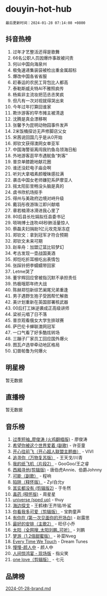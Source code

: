 # douyin-hot-hub

`最后更新时间：2024-01-28 07:14:08 +0800`

## 抖音热榜

1. 过年才艺整活还得是歌舞
1. 66名公职人员因爆炸事故被问责
1. 何以中国向海泉州
1. 极兔速递集装袋被检出重金属超标
1. 爆改中国各省省服
1. 赶春运的农民工背包比人都高
1. 泰勒斯威夫特AI不雅照疯传
1. 杨紫非主流妆把范丞丞笑疯
1. 但凡有一次对视就得哭出来
1. 今年过年打算回谁家
1. 欺诈游客的早市摊主被清退
1. 沈腾是真会漂移啊
1. 张馨予为昆明动物园事件发声
1. 2米饭桶探访无声修脚店父女
1. 宋茜说回国几乎是从0开始
1. 郑钦文获得澳网女单亚军
1. 中国海警驱离闯我钓鱼岛领海日船
1. 外地游客逛早市遇鱿鱼“刺客”
1. 普京单膝跪地献花圈
1. 谁还没赶电子庙会啊
1. 听刘大拿唱素颜暧昧感拉满
1. 袭击中国女老师嫌犯系萨摩亚人
1. 摇太阳彭昱畅没头脑是真的
1. 虞书欣机场抠手
1. 得州与美政府边境对峙升级
1. 戴羽彤夜游珠江即兴献唱
1. 章若楠滑冰滑进我心里了
1. 80后县长杜娟拟任县委书记
1. 唢呐博士连吹48秒肺活量惊人
1. 蔡磊夫妇捐助1亿元攻克渐冻症
1. 郑钦文：拿到冠军才符合预期
1. 郑钦文未来可期
1. 赵率舟：加盟辽篮比较梦幻
1. 考古发现一壶战国美酒
1. 郑恺吃折耳根吃出表情包
1. 张踩铃把李蠕蠕带回家
1. Letme哭了
1. 董宇辉回应曾被指沉默不承担责任
1. 热极哦耶年终大战
1. 陈赫郑恺新综艺阑尾兄弟重逢
1. 男子遇野生狍子受困帮忙解救
1. 美计划重新在英国部署核武器
1. 00后打工妹逆袭成正高级讲师
1. 梁祯元唱了日不落
1. 普京观看俄女大学生排球赛
1. 萨巴伦卡蝉联澳网冠军
1. 一口气看了好多酷炫转场
1. 三蹦子厂家员工回应国外爆火
1. 图瓦卢选举牵动地区格局
1. 幻兽帕鲁为何爆火

## 明星榜

暂无数据

## 直播榜

暂无数据

## 音乐榜

1. [过季短袖_廖俊涛 (火鸡翻唱版)](https://sf86-cdn-tos.douyinstatic.com/obj/tos-cn-ve-2774/ogQVJl0tRBKxQgZji7YClFEBrVDeHpPTWfCZbQ) - 廖俊涛
1. [希望你被这个世界爱着 (副歌)](https://sf86-cdn-tos.douyinstatic.com/obj/tos-cn-ve-2774/oUHCmWQfZlE3QQBKBeD8rCFLpJzPgCpImhsxMt) - 许亚童
1. [开心往前飞（开心超人联盟主题曲）](https://sf3-cdn-tos.douyinstatic.com/obj/tos-cn-ve-2774/9d8fb7c82cf1421fb93a9fe925275e0a) - VIVI
1. [追寻你（万物复苏版）](https://sf3-cdn-tos.douyinstatic.com/obj/tos-cn-ve-2774/oYeAZJsbjIDit9APmBg8u6uDUQnHmoCf3gbo74) - 王天戈/川青
1. [我的纸飞机（片段2）](https://sf86-cdn-tos.douyinstatic.com/obj/tos-cn-ve-2774/oM2ZrKcg2CD5AeRB2gkeXOFB1IxAGJdZPazYHf) - GooGoo/王之睿
1. [西厢寻他(剪辑版)](https://sf86-cdn-tos.douyinstatic.com/obj/tos-cn-ve-2774/oUsAVfAQKlRNxEv5qxvIB8o5qmIWUcXbzJKJhw) - 唐伯虎Annie、伯爵Johnny
1. [可能（副歌）](https://sf86-cdn-tos.douyinstatic.com/obj/tos-cn-ve-2774/cde1731888894259b333569393c2fb51) - 程响
1. [陷阱（释怀版）](https://sf86-cdn-tos.douyinstatic.com/obj/tos-cn-ve-2774/oE8C21LeZrzKLDFfQYgMzx4GAIHageG5IzayY7) - Zy/白允y
1. [其实都没有 (剪辑版2)](https://sf86-cdn-tos.douyinstatic.com/obj/tos-cn-ve-2774/oEBNQenHZtBhxYjGgUDQk0BCHTigQafgFlbQ7k) - 于冬然
1. [毒药 (释怀版)](https://sf86-cdn-tos.douyinstatic.com/obj/tos-cn-ve-2774/oYILMEAzspdZBIzy4frJNB8ZHPHWAhiwowd4Ad) - 周星星
1. [universe (sped up)](https://sf6-cdn-tos.douyinstatic.com/obj/tos-cn-ve-2774/oIQnurQLDCsdYeegkM4CKuVb23MZBXtX6QB8bv) - thuy
1. [海边探戈](https://sf86-cdn-tos.douyinstatic.com/obj/tos-cn-ve-2774/os9gE0VQCGqt6VQkZDyBBYvfSDY0QFe3vVmubn) - 王鹤棣/王齐铭/朴鲨
1. [你看我多可爱（剪辑版）](https://sf3-cdn-tos.douyinstatic.com/obj/tos-cn-ve-2774/018d241ee66a4a189b2fa9ea2fe3363d) - 宝韵童声
1. [有你在 (第一次见面你的开场白)](https://sf3-cdn-tos.douyinstatic.com/obj/tos-cn-ve-2774/oAthrQ3ClJBfI57uBoFEgNDYtNCZ0TSYQQfxQ0) - 赵露思
1. [最好的安排（主歌2）](https://sf6-cdn-tos.douyinstatic.com/obj/tos-cn-ve-2774/oMMZX1DuHpMwgoDztBmZswgQnbCeeANZxBHkFY) - 旺仔小乔
1. [太阳（全网搜_太阳刘鹏_可听）](https://sf86-cdn-tos.douyinstatic.com/obj/tos-cn-ve-2774/ogWbyIQnlBFImVbeDocRdCIYtBHlbJXgfZMvgz) - 刘鹏
1. [梦游（1.2倍甜蜜版）](https://sf86-cdn-tos.douyinstatic.com/obj/tos-cn-ve-2774/o4gyAUm8hwufoEABmwVIiQtHsFuGzAEEWtNMzo) - 补菜Nveg
1. [Every Time We Touch](https://sf86-cdn-tos.douyinstatic.com/obj/tos-cn-ve-2774/ogN6lUKQeBBfEVhIOMikG1CcJjugxk1tztZyhP) - Dream Tunes
1. [慢慢-颜人中](https://sf3-cdn-tos.douyinstatic.com/obj/tos-cn-ve-2774/ocjHNfBXdBxQNC8ZGAeoLMFTUgtBg8bkExunDC) - 颜人中
1. [人间惊鸿宴 - 现场版](https://sf6-cdn-tos.douyinstatic.com/obj/tos-cn-ve-2774/osF4mrPePAf2Yv8Wfr5fATCHZwL5h1QiGQAKwz) - 指尖笑
1. [one love（剪辑版）](https://sf86-cdn-tos.douyinstatic.com/obj/tos-cn-ve-2774/o4utbbKzHedACBQ0bkG7ZBgUvDQzbBDnYd1f1k) - 七元

## 品牌榜

[2024-01-28-brand.md](2024-01-28-brand.md)
